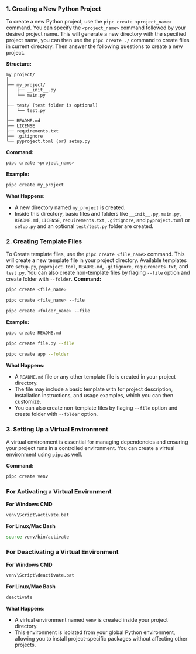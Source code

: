 ### 1. **Creating a New Python Project**
To create a new Python project, use the `pipc create <project_name>` command. You can specify the `<project_name>` command followed by your desired project name. This will generate a new directory with the specified project name, you can then use the `pipc create ./` command to create files in current directory. Then answer the following questions to create a new project.

**Structure:**
```
my_project/
│
├── my_project/
│   ├── __init__.py
│   └── main.py
│
├── test/ (test folder is optional)
│   └── test.py
│
├── README.md
├── LICENSE
├── requirements.txt
├── .gitignore
└── pyproject.toml (or) setup.py
```

**Command:**
```bash
pipc create <project_name>
```

**Example:**
```bash
pipc create my_project
```

**What Happens:**
- A new directory named `my_project` is created.
- Inside this directory, basic files and folders like `__init__.py`, `main.py`, `README.md`, `LICENSE`, `requirements.txt`, `.gitignore`, and `pyproject.toml` or `setup.py`  and an optional `test/test.py` folder are created.

### 2. **Creating Template Files**
To Create template files, use the `pipc create <file_name>` command. This will create a new template file in your project directory. Available templates are `setup.py`, `pyproject.toml`, `README.md`, `.gitignore`, `requirements.txt`, and `test.py`.
You can also create non-template files by flaging `--file` option and create folder with `--folder`.
**Command:**
```bash
pipc create <file_name>
```

```bash
pipc create <file_name> --file
```

```bash
pipc create <folder_name> --file
```

**Example:**
```bash
pipc create README.md
```

```bash
pipc create file.py --file
```

```bash
pipc create app --folder
```

**What Happens:**
- A `README.md` file or any other template file is created in your project directory.
- The file may include a basic template with for project description, installation instructions, and usage examples, which you can then customize.
- You can also create non-template files by flaging `--file` option and create folder with `--folder` option.

### 3. **Setting Up a Virtual Environment**
A virtual environment is essential for managing dependencies and ensuring your project runs in a controlled environment. You can create a virtual environment using `pipc` as well.

**Command:**
```bash
pipc create venv
```

### For Activating a Virtual Environment
**For Windows CMD**
```bash
venv\Script\activate.bat
```

**For Linux/Mac Bash**
```bash
source venv/bin/activate
```

### For Deactivating a Virtual Environment

**For Windows CMD**
```bash
venv\Script\deactivate.bat
```

**For Linux/Mac Bash**
```bash
deactivate
```

**What Happens:**
- A virtual environment named `venv` is created inside your project directory.
- This environment is isolated from your global Python environment, allowing you to install project-specific packages without affecting other projects.
